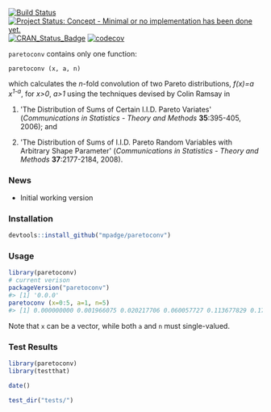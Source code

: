 [![Build Status](https://travis-ci.org/mpadge/paretoconv.svg)](https://travis-ci.org/mpadge/paretoconv) [![Project Status: Concept - Minimal or no implementation has been done yet.](http://www.repostatus.org/badges/0.1.0/concept.svg)](http://www.repostatus.org/#concept) [![CRAN\_Status\_Badge](http://www.r-pkg.org/badges/version/paretoconv)](http://cran.r-project.org/web/packages/paretoconv) [![codecov](https://codecov.io/gh/mpadge/paratoconv/branch/master/graph/badge.svg)](https://codecov.io/gh/mpadge/paretoconv)

`paretoconv` contains only one function:

    paretoconv (x, a, n)

which calculates the *n*-fold convolution of two Pareto distributions, *f(x)=a x<sup>1-a</sup>*, for *x&gt;0*, *a&gt;1* using the techniques devised by Colin Ramsay in

1.  'The Distribution of Sums of Certain I.I.D. Pareto Variates' (*Communications in Statistics - Theory and Methods* **35**:395-405, 2006); and

2.  'The Distribution of Sums of I.I.D. Pareto Random Variables with Arbitrary Shape Parameter' (*Communications in Statistics - Theory and Methods* **37**:2177-2184, 2008).

### News

-   Initial working version

### Installation

``` r
devtools::install_github("mpadge/paretoconv")
```

### Usage

``` r
library(paretoconv)
# current verison
packageVersion("paretoconv")
#> [1] '0.0.0'
paretoconv (x=0:5, a=1, n=5)
#> [1] 0.000000000 0.001966075 0.020217706 0.060057727 0.113677829 0.172729184
```

Note that `x` can be a vector, while both `a` and `n` must single-valued.

### Test Results

``` r
library(paretoconv)
library(testthat)

date()

test_dir("tests/")
```
